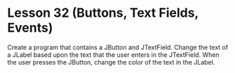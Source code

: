 # Lesson 32 (Buttons, Text Fields, Events)

Create a program that contains a JButton and JTextField. Change the text of a JLabel based upon the text that the user enters in the JTextField. When the user presses the JButton, change the color of the text in the JLabel.
